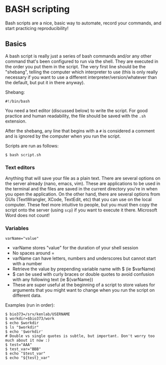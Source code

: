 # BASH scripting

Bash scripts are a nice, basic way to automate, record your commands, and start practicing reproducibility!

## Basics

A bash script is really just a series of bash commands and/or any other command that's been configured to run via the shell. They are executed in the order you put them in the script. The very first line should be the "shebang", telling the computer which interpreter to use (this is only really necessary if you want to use a different interpreter/version/whatever than the default, but put it in there anyway).

Shebang:

    #!/bin/bash
    
You need a text editor (discussed below) to write the script. For good practice and human readability, the file should be saved with the `.sh` extension.

After the shebang, any line that begins with a `#` is considered a comment and is ignored by the computer when you run the script. 

Scripts are run as follows:

    $ bash script.sh
    
### Text editors

Anything that will save your file as a plain text. There are several options on the server already (nano, emacs, vim). These are applications to be used in the terminal and the files are saved in the current directory you're in when you open the application. On the other hand, there are several options from GUIs (TextWrangler, XCode, TextEdit, etc) that you can use on the local computer. These feel more intuitive to people, but you must then copy the script onto the server (using `scp`) if you want to execute it there. Microsoft Word does not count!

### Variables

    varName="value"

- varName stores "value" for the duration of your shell session
- No spaces around =
- varName can have letters, numbers and underscores but cannot start with a number
- Retrieve the value by prepending variable name with $ (ie $varName)
- $ can be used with curly braces or double quotes to avoid confusion with any following text (ie ${varName})
- These are super useful at the beginning of a script to store values for arguments that you might want to change when you run the script on different data.

Examples (run in order):

    $ bio373=/srv/kenlab/USERNAME
    $ workdir=$bio373/work
    $ echo $workdir
    $ ls "$workdir"
    $ echo '$workdir' 
    # Double vs single quotes is subtle, but important. Don't worry too much about it now :)
    $ test="AAA"
    $ test_var="BBB"
    $ echo "$test_var"
    $ echo "${test}_var"

